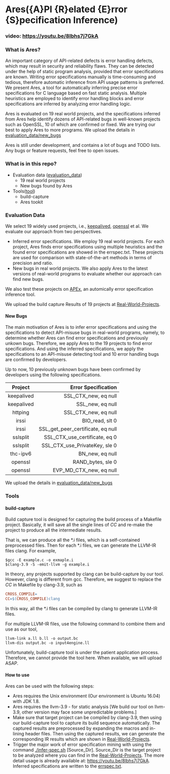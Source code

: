 # Ares({A}PI {R}elated {E}rror {S}pecification Inference)

### video: https://youtu.be/8lbhs7j7GkA

### What is Ares?

An important category of API-related defects is error handling defects, which may result in security and reliability flaws. They can be detected under the help of static program analysis, provided that error specifications are known. Writing error specifications manually is time-consuming and tedious, therefore automatic inference from API usage patterns is preferred. 
We present Ares, a tool for automatically inferring precise error specifications for C language based on fast static analysis. Multiple heuristics are employed to identify error handling blocks and error specifications are inferred by analyzing error handling logic. 

Ares is evaluated on 19 real world projects, and the specifications inferred from Ares help identify dozens of API-related bugs in well-known projects such as OpenSSL, 10 of which are confirmed or fixed. We are trying our best to apply Ares to more programs. We upload the details in [evaluation_data/new_bugs](evaluation_data/new_bugs) 


Ares is still under development, and contains a lot of bugs and TODO lists. Any bugs or feature requests, feel free to open issues.

### What is in this repo?

- Evaluation data ([evaluation_data](evaluation_data))
  - 19 real world projects
  - New bugs found by Ares
- Tools([tool](tool))
  - build-capture
   - Ares tookit



### Evaluation Data

We select 19 widely used projects, i.e., [keepalived](https://github.com/acassen/keepalived), [openssl](https://github.com/openssl/openssl) et al.  We evaluate our approach from two perspectives.

- Inferred error specifications. We employ 19 real world projects. For each project, Ares finds error specifications using multiple heuristics and the found error specifications are showed in the errspec.txt. These projects are used for comparison with state-of-the-art methods in terms of precision and ratio. 
- New bugs in real world projects. We also apply Ares to the latest versions of real-world programs to evaluate whether our approach can find new bugs.

We also test these projects on  [APEx](https://github.com/yujokang/APEx), an automically error specification inference tool.

We upload the build capture Results of 19 projects at [Real-World-Projects](evaluation_data/Real-World-Projects).

#### New Bugs

The main motivation of Ares is to infer error specifications and using the specifications to detect API-misuse bugs in real-world programs, namely, to determine whether Ares can find error specifications and previously unkown bugs. Therefore, we apply Ares to the 19 projects to find error specifications. And using the inferred specifications, we apply the specifications to an API-misuse detecting tool and 10 error handling bugs are confirmed by developers.

Up to now, 10 previously unknown bugs have been confirmed by developers using the following specifications. 

|      Project      | Error Specification
| :---------------: | ---------:
|      keepalived      |        SSL\_CTX\_new, eq null
|      keepalived       |         SSL\_new, eq null
|        httping        |    SSL\_CTX\_new, eq null
|       irssi        |        BIO\_read, slt 0
|      irssi      |          SSL\_get\_peer\_certificate, eq null
|      sslsplit      |       SSL\_CTX\_use\_certificate, eq 0
|     sslsplit     |        SSL\_CTX\_use\_PrivateKey, sle 0
|   thc-ipv6   |              BN\_new, eq null
|       openssl       |       RAND\_bytes, sle 0
|     openssl     |           EVP\_MD\_CTX\_new, eq null

We upload the details  in [evaluation_data/new_bugs](evaluation_data/new_bugs) 


### Tools

#### build-capture

Build capture tool is designed for capturing the build process of a Makefile project. Basically, it will save all the single lines of $CC$ and re-make the project to produce all the intermediate results.

That is, we can produce all the *.i files, which is a self-contained preprocessed files. Then for each *.i files, we can generate the LLVM-IR files clang. For example, 

```shell
$gcc -E example.c -o exmaple.i
$clang-3.9 -S -emit-llvm -g example.i
```


In theory, any projects supported by clang can be build-capture by our tool. However, clang is different from gcc. Therefore, we suggest to replace the $CC$ in Makefile by clang-3.9, such as

```makefile
CROSS_COMPILE=
CC=$(CROSS_COMPILE)clang
```

In this way, all the *.i files can be compiled by clang to generate LLVM-IR files. 

For multiple LLVM-IR files, use the following command to combine them and use as our tool,

```shell
llvm-link a.ll b.ll -o output.bc
llvm-dis output.bc -o input4engine.ll
```

Unfortunately, build-capture tool is under the patient application process. Therefore, we cannot provide the tool here. When available, we will upload ASAP.


#### How to use

Ares can be used with the following steps: 
  - Ares requires the Unix environment (Our environment is Ubuntu 16.04) with JDK 1.8.
  - Ares requires the llvm-3.9 - for static analysis [We build our tool on llvm-3.9, other version may face some unpredictable problems.]
  - Make sure that target project can be compiled by clang-3.9, then using our build-capture tool to capture its build sequence automatically. The captured results are preprocessed by expanding the macros and in-lining header files. Then using the captured results, we can generate the corresponding IR results which are shown in [Real-World-Projects](evaluation_data/Real-World-Projects).
  - Trigger the major work of error specification mining with using the command [./infer-spec.sh](tool) [Source_Dir]. Source_Dir is the target project to be analyzed where you can find in the [Real-World-Projects](evaluation_data/Real-World-Projects).  The more detail usage is already available at:  https://youtu.be/8lbhs7j7GkA. Inferred specifications are written to the [errspec.txt](tool/output/).

